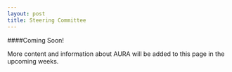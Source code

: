 ```yaml
---
layout: post
title: Steering Committee
---
```

####Coming Soon!

More content and information about AURA will be added to this page in the upcoming weeks.

